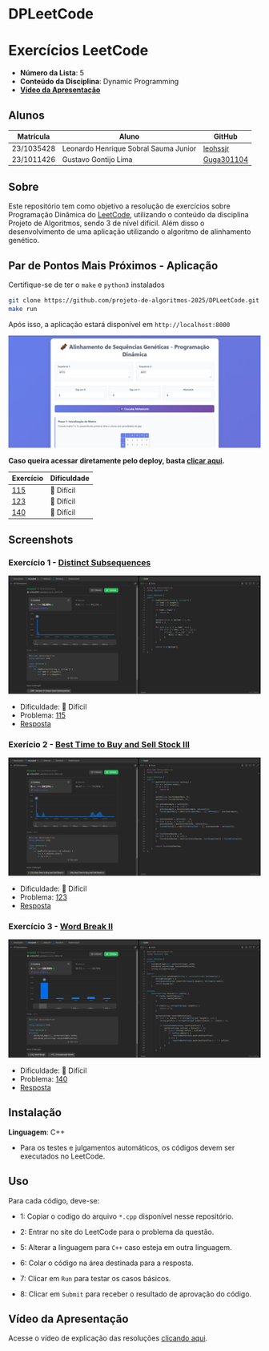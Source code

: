 # DPLeetCode
# Exercícios LeetCode

- **Número da Lista**: 5 <br>
- **Conteúdo da Disciplina**: Dynamic Programming <br>
- [**Vídeo da Apresentação**](https://youtu.be/1LTV8UyuReY) <br>

## Alunos
|Matrícula | Aluno |GitHub|
| -- | -- | -- |
| 23/1035428  | Leonardo Henrique Sobral Sauma Junior |[leohssjr](https://github.com/leohssjr)|
| 23/1011426  | Gustavo Gontijo Lima |[Guga301104](https://github.com/guga301104)|

## Sobre 
Este repositório tem como objetivo a resolução de exercícios sobre Programação Dinâmica do [LeetCode](https://leetcode.com/), utilizando o conteúdo da disciplina Projeto de Algoritmos, sendo 3 de nível difícil. Além disso o desenvolvimento de uma aplicação utilizando o algoritmo de alinhamento genético.

## Par de Pontos Mais Próximos - Aplicação
Certifique-se de ter o `make` e `python3` instalados 

```bash
git clone https://github.com/projeto-de-algoritmos-2025/DPLeetCode.git
make run
```

Após isso, a aplicação estará disponível em ```http://localhost:8000```

![](prints/sequencia.png)

**Caso queira acessar diretamente pelo deploy, basta [clicar aqui](https://projeto-de-algoritmos-2025.github.io/DPLeetCode/).**

|Exercício | Dificuldade |
| -- | -- |
|[115](https://leetcode.com/problems/distinct-subsequences/description/)|🔴 Difícil|
|[123](https://leetcode.com/problems/best-time-to-buy-and-sell-stock-iii/description/)|🔴 Difícil|
|[140](https://leetcode.com/problems/word-break-ii/description/)|🔴 Difícil|

## Screenshots

### Exercício 1 - [Distinct Subsequences](https://leetcode.com/problems/distinct-subsequences/description/)

![](prints/115.png)
- Dificuldade: 🔴 Difícil <br>
- Problema: [115](https://leetcode.com/problems/distinct-subsequences/description/) <br>
- [Resposta](questoes/leetcode_115.cpp) <br>

### Exerício 2 - [Best Time to Buy and Sell Stock III](https://leetcode.com/problems/best-time-to-buy-and-sell-stock-iii/description/)

![](prints/123.png)
- Dificuldade: 🔴 Difícil <br>
- Problema: [123](https://leetcode.com/problems/best-time-to-buy-and-sell-stock-iii/description/) <br>
- [Resposta](questoes/leetcode_123.cpp) <br>

### Exercício 3 - [Word Break II](https://leetcode.com/problems/word-break-ii/description/)

![](prints/140.png)
- Dificuldade: 🔴 Difícil <br>
- Problema: [140](https://leetcode.com/problems/word-break-ii/description/) <br>
- [Resposta](questoes/leetcode_140.cpp) <br>

## Instalação 
**Linguagem**: C++
- Para os testes e julgamentos automáticos, os códigos devem ser executados no LeetCode.

## Uso 
Para cada código, deve-se:
- 1: Copiar o codigo do arquivo ```*.cpp``` disponível nesse repositório.
 
- 2: Entrar no site do LeetCode para o problema da questão.

- 5: Alterar a linguagem para ```C++``` caso esteja em outra linguagem.
 
- 6: Colar o código na área destinada para a resposta.
 
- 7: Clicar em ```Run``` para testar os casos básicos.

- 8: Clicar em ```Submit``` para receber o resultado de aprovação do código.
  
## Vídeo da Apresentação
Acesse o vídeo de explicação das resoluções [clicando aqui](https://youtu.be/1LTV8UyuReY).